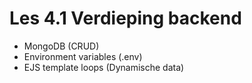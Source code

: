 # Les 4.1 Verdieping backend
- MongoDB (CRUD)
- Environment variables (.env)
- EJS template loops (Dynamische data)
